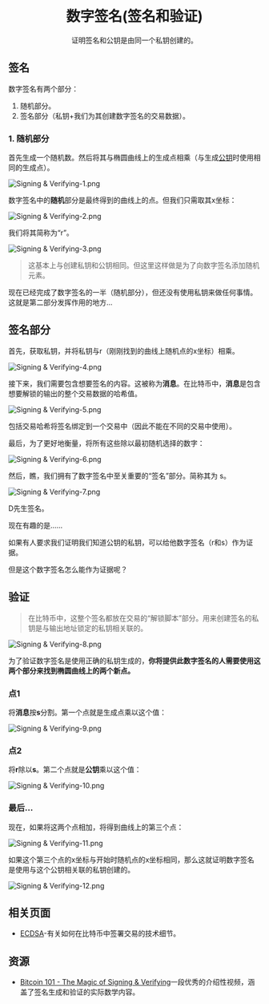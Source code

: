 # <center>数字签名(签名和验证)</center>
<center>证明签名和公钥是由同一个私钥创建的。</center>

## 签名
数字签名有两个部分：

1. 随机部分。
2. 签名部分（私钥+我们为其创建数字签名的交易数据）。

### 1. 随机部分
首先生成一个随机数。然后将其与椭圆曲线上的生成点相乘（与生成[公钥](../../Public%20keys.md)时使用相同的生成点）。

![Signing & Verifying-1.png](img/Signing%20&%20Verifying-1%20(1).png)

数字签名中的**随机**部分是最终得到的曲线上的点。但我们只需取其x坐标：

![Signing & Verifying-2.png](img/Signing%20&%20Verifying-2%20(1).png)

我们将其简称为“r”。

![Signing & Verifying-3.png](img/Signing%20&%20Verifying-3%20(1).png)

>这基本上与创建私钥和公钥相同。但这里这样做是为了向数字签名添加随机元素。

现在已经完成了数字签名的一半（随机部分），但还没有使用私钥来做任何事情。这就是第二部分发挥作用的地方...

## 签名部分
首先，获取私钥，并将私钥与r（刚刚找到的曲线上随机点的x坐标）相乘。

![Signing & Verifying-4.png](img/Signing%20&%20Verifying-4%20(1).png)

接下来，我们需要包含想要签名的内容。这被称为**消息**。在比特币中，**消息**是包含想要解锁的输出的整个交易数据的哈希值。

![Signing & Verifying-5.png](img/Signing%20&%20Verifying-5%20(1).png)

包括交易哈希将签名绑定到一个交易中（因此不能在不同的交易中使用）。

最后，为了更好地衡量，将所有这些除以最初随机选择的数字：

![Signing & Verifying-6.png](img/Signing%20&%20Verifying-6%20(1).png)

然后，瞧，我们拥有了数字签名中至关重要的“签名”部分。简称其为 s。  

![Signing & Verifying-7.png](img/Signing%20&%20Verifying-7%20(1).png)  

D先生签名。

现在有趣的是……

如果有人要求我们证明我们知道公钥的私钥，可以给他数字签名（r和s）作为证据。

但是这个数字签名怎么能作为证据呢？

## 验证
>在比特币中，这整个签名都放在交易的“解锁脚本”部分。用来创建签名的私钥是与输出地址锁定的私钥相关联的。

![Signing & Verifying-8.png](img/Signing%20&%20Verifying-8%20(1).png)

为了验证数字签名是使用正确的私钥生成的，**你将提供此数字签名的人需要使用这两个部分来找到椭圆曲线上的两个新点。**

### 点1

将**消息**按**s**分割。第一个点就是生成点乘以这个值：

![Signing & Verifying-9.png](img/Signing%20&%20Verifying-9%20(1).png)

### 点2
将**r**除以**s**。第二个点就是**公钥**乘以这个值：

![Signing & Verifying-10.png](img/Signing%20&%20Verifying-10%20(1).png)

### 最后...
现在，如果将这两个点相加，将得到曲线上的第三个点：

![Signing & Verifying-11.png](img/Signing%20&%20Verifying-11%20(1).png)

如果这个第三个点的x坐标与开始时随机点的x坐标相同，那么这就证明数字签名是使用与这个公钥相关联的私钥创建的。

![Signing & Verifying-12.png](img/Signing%20&%20Verifying-12%20(1).png)

## 相关页面
* [ECDSA](../../../../../../Technical/Keys/ECDSA/ECDSA.md)-有关如何在比特币中签署交易的技术细节。

## 资源
* [Bitcoin 101 - The Magic of Signing & Verifying](https://www.youtube.com/watch?v=U2bw_N6kQL8)一段优秀的介绍性视频，涵盖了签名生成和验证的实际数学内容。
